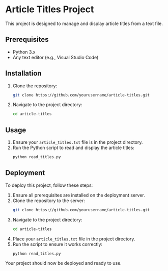 # Article Titles Project

This project is designed to manage and display article titles from a text file.

## Prerequisites

- Python 3.x
- Any text editor (e.g., Visual Studio Code)

## Installation

1. Clone the repository:
    ```sh
    git clone https://github.com/yourusername/article-titles.git
    ```
2. Navigate to the project directory:
    ```sh
    cd article-titles
    ```

## Usage

1. Ensure your `article_titles.txt` file is in the project directory.
2. Run the Python script to read and display the article titles:
    ```sh
    python read_titles.py
    ```

## Deployment

To deploy this project, follow these steps:

1. Ensure all prerequisites are installed on the deployment server.
2. Clone the repository to the server:
    ```sh
    git clone https://github.com/yourusername/article-titles.git
    ```
3. Navigate to the project directory:
    ```sh
    cd article-titles
    ```
4. Place your `article_titles.txt` file in the project directory.
5. Run the script to ensure it works correctly:
    ```sh
    python read_titles.py
    ```

Your project should now be deployed and ready to use.
